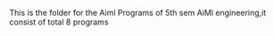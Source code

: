 This is the folder for the Aiml Programs of 5th sem AiMl engineering,it consist of total 8 programs
